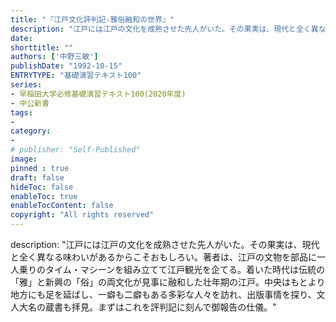 ```yaml
---
title: "『江戸文化評判記-雅俗融和の世界』"
description: "江戸には江戸の文化を成熟させた先人がいた。その果実は、現代と全く異なる味わいがあるからこそおもしろい。著者は、江戸の文物を部品に一人乗りのタイム・マシーンを組み立てて江戸観光を企てる。着いた時代は伝統の「雅」と新興の「俗」の両文化が見事に融和した壮年期の江戸。中央はもとより地方にも足を延ばし、一癖も二癖もある多彩な人々を訪れ、出版事情を探り、文人大名の蔵書も拝見。まずはこれを評判記に刻んで御報告の仕儀。"
date: 
shorttitle: ""
authors: ['中野三敏']
publishDate: "1992-10-15"
ENTRYTYPE: "基礎演習テキスト100"
series:
- 早稲田大学必修基礎演習テキスト100(2020年度)
- 中公新書
tags: 
- 
category: 
- 
# publisher: "Self-Published"
image: 
pinned : true
draft: false
hideToc: false
enableToc: true
enableTocContent: false
copyright: "All rights reserved"
---
```


description: "江戸には江戸の文化を成熟させた先人がいた。その果実は、現代と全く異なる味わいがあるからこそおもしろい。著者は、江戸の文物を部品に一人乗りのタイム・マシーンを組み立てて江戸観光を企てる。着いた時代は伝統の「雅」と新興の「俗」の両文化が見事に融和した壮年期の江戸。中央はもとより地方にも足を延ばし、一癖も二癖もある多彩な人々を訪れ、出版事情を探り、文人大名の蔵書も拝見。まずはこれを評判記に刻んで御報告の仕儀。"
>